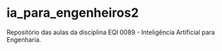 # ia_para_engenheiros2
Repositório das aulas da disciplina EQI 0089 - Inteligência Artificial para Engenharia.
